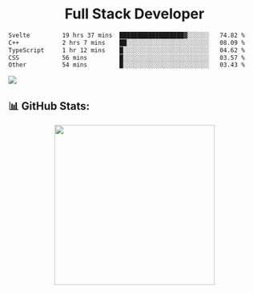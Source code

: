   <h1 align="center" font="bold">
Full Stack Developer 
</h1>


 <!--START_SECTION:waka-->

```txt
Svelte         19 hrs 37 mins  ██████████████████▓░░░░░░   74.82 %
C++            2 hrs 7 mins    ██░░░░░░░░░░░░░░░░░░░░░░░   08.09 %
TypeScript     1 hr 12 mins    █░░░░░░░░░░░░░░░░░░░░░░░░   04.62 %
CSS            56 mins         █░░░░░░░░░░░░░░░░░░░░░░░░   03.57 %
Other          54 mins         █░░░░░░░░░░░░░░░░░░░░░░░░   03.43 %
```

<!--END_SECTION:waka-->

  <p align="start">
   
<a href="https://linkedin.com/in/Abhishek">
<img src="https://skillicons.dev/icons?i=cpp,java,python,html,css,js,postgres,mongodb,linux,bash,git,github,react,express,nodejs,nextjs,gcp,docker,vscode,postman,powershell,githubactions,&theme=dark&perline=10" />
</a>
</p>



## 📊 GitHub Stats:

 <div align="center">

 <!-- github streak start -->

<img width=320 src="https://github-readme-streak-stats.herokuapp.com/?user=Abhishek9503&layout=compact"  />

<!-- github streak end -->
